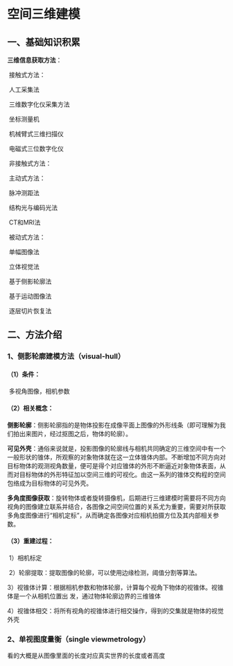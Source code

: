 # 空间三维建模

## 一、基础知识积累

**三维信息获取方法**：

​		接触式方法：

​				人工采集法

​				三维数字化仪采集方法

​						坐标测量机

​						机械臂式三维扫描仪

​						电磁式三位数字化仪

​		非接触式方法：

​				主动式方法：

​						脉冲测距法

​						结构光与编码光法

​						CT和MRI法

​				被动式方法：

​						单幅图像法

​						立体视觉法

​						基于侧影轮廓法

​						基于运动图像法

​						逐层切片恢复法

## 二、方法介绍

### 1、侧影轮廓建模方法（visual-hull）

#### （1）条件：

​			多视角图像，相机参数

#### （2）相关概念：

**侧影轮廓**：侧影轮廓指的是物体投影在成像平面上图像的外形线条（即可理解为我们拍出来图片，经过抠图之后，物体的轮廓）。

 **可见外壳**：通俗来说就是，投影图像的轮廓线与相机共同确定的三维空间中有一个一般形状的锥体，所观察的对象物体就在这一立体锥体内部。不断增加不同方向对目标物体的观测视角数量，便可是得个对应锥体的外形不断逼近对象物体表面，从而对目标物体的外形特征加以空间三维的可视化。由这一系列的锥体交构程的空间包络成为目标物体的可见外壳。

**多角度图像获取**：旋转物体或者旋转摄像机，后期进行三维建模时需要将不同方向视角的图像建立联系并结合，各图像之间空间位置的关系尤为重要，需要对所获取多角度图像进行“相机定标”，从而确定各图像对应相机拍摄方位及其内部相关参数。

#### （3）重建过程：

​			1）相机标定

​			2）轮廓提取：提取图像的轮廓，可以使用边缘检测，阈值分割等算法。

​			3）视锥体计算：根据相机参数和物体轮廓，计算每个视角下物体的视锥体。视锥体是一个从相机位置出										发，通过物体轮廓边界的三维锥体

​			4）视锥体相交：将所有视角的视锥体进行相交操作，得到的交集就是物体的视觉外壳



### 2、单视图度量衡（single viewmetrology）

看的大概是从图像里面的长度对应真实世界的长度或者高度





















